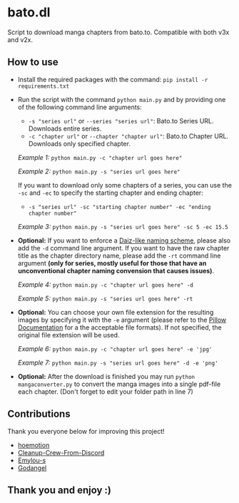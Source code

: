 # bato.dl
Script to download manga chapters from bato.to. Compatible with both v3x and v2x.

## How to use
- Install the required packages with the command: `pip install -r requirements.txt`
- Run the script with the command `python main.py` and by providing one of the following command line arguments:

    - `-s "series url"` or `--series "series url"`: Bato.to Series URL. Downloads entire series.
    - `-c "chapter url"` or `--chapter "chapter url"`: Bato.to Chapter URL. Downloads only specified chapter.

    *Example 1:* `python main.py -c "chapter url goes here"`
    
    *Example 2:* `python main.py -s "series url goes here"`

    If you want to download only some chapters of a series, you can use the `-sc` and `-ec` to specify the starting chapter and ending chapter:
    - `-s "series url" -sc "starting chapter number" -ec "ending chapter number"`

    *Example 3:* `python main.py -s "series url goes here" -sc 5 -ec 15.5`

- **Optional:** If you want to enforce a [Daiz-like naming scheme](https://github.com/Daiz/manga-naming-scheme), please also add the `-d` command line argument. If you want to have the raw chapter title as the chapter directory name, please add the `-rt` command line argument **(only for series, mostly useful for those that have an unconventional chapter naming convension that causes issues)**.

    *Example 4:* `python main.py -c "chapter url goes here" -d`

    *Example 5:* `python main.py -s "series url goes here" -rt`

- **Optional:** You can choose your own file extension for the resulting images by specifying it with the `-e` argument (please refer to the [Pillow Documentation](https://pillow.readthedocs.io/en/stable/handbook/image-file-formats.html) for a the acceptable file formats). If not specified, the original file extension will be used.

    *Example 6:* `python main.py -c "chapter url goes here" -e 'jpg'`

    *Example 7:* `python main.py -s "series url goes here" -d -e 'png'`

- **Optional:** After the download is finished you may run `python mangaconverter.py` to convert the manga images into a single pdf-file each chapter. (Don't forget to edit your folder path in line 7)

## Contributions
Thank you everyone below for improving this project!

- [hoemotion](https://github.com/AntonisTorb/bato.dl/pull/1)
- [Cleanup-Crew-From-Discord](https://github.com/AntonisTorb/bato.dl/pull/2)
- [Emylou-s](https://github.com/AntonisTorb/bato.dl/pull/3)
- [Godangel ](https://github.com/AntonisTorb/bato.dl/pull/6)

## Thank you and enjoy :)
